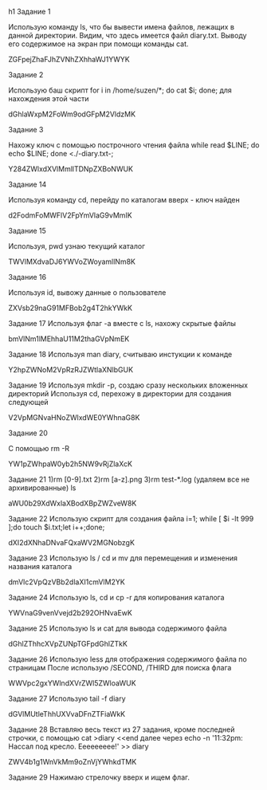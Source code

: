 h1 Задание 1

Использую команду ls, что бы вывести имена файлов, лежащих в данной директории. Видим, что здесь имеется файл diary.txt.
Выводу его содержимое на экран при помощи команды cat.

ZGFpejZhaFJhZVNhZXhhaWJ1YWYK


Задание 2

Использую баш скрипт          for i in /home/suzen/*; do cat $i; done; для нахождения этой части

dGhlaWxpM2FoWm9odGFpM2VldzMK


Задание 3

Нахожу ключ с помощью построчного чтения файла while read $LINE; do echo $LINE; done <./-diary.txt-; 

Y284ZWlxdXVlMmllTDNpZXBoNWUK 

Задание 14

Используя команду cd, перейду по каталогам вверх - ключ найден

d2FodmFoMWFlV2FpYmVlaG9vMmIK


Задание 15

Используя, pwd узнаю текущий каталог

TWVlMXdvaDJ6YWVoZWoyamllNm8K


Задание 16

Используя id, вывожу данные о пользователе
 
ZXVsb29naG91MFBob2g4T2hkYWkK


Задание 17
Используя флаг -а вместе с ls, нахожу скрытые файлы

bmVlNm1lMEhhaU11M2thaGVpNmEK


Задание 18
Используя man diary, считываю инстукции к команде

Y2hpZWNoM2VpRzRJZWtlaXNlbGUK



Задание 19
Используя mkdir -p, создаю сразу нескольких вложенных директорий
Используя cd, перехожу в директории для создания следующей

V2VpMGNvaHNoZWlxdWE0YWhnaG8K



Задание 20

С помощью rm -R 

YW1pZWhpaW0yb2h5NW9vRjZlaXcK


Задание 21
1)rm [0-9].txt
2)rm [a-z].png
3)rm test-*.log (удаляем все не архивированные)
ls

aWU0b29XdWxlaXBodXBpZWZveW8K



Задание 22
Использую скрипт для создания файла
i=1; while [ $i -lt 999 ];do touch $i.txt;let i++;done; 

dXI2dXNhaDNvaFQxaWV2MGNobzgK



Задание 23
Использую ls / cd и mv для перемещения и изменения названия каталога

dmVlc2VpQzVBb2dlaXI1cmVlM2YK


Задание 24
Использую ls, cd и cp -r для копирования каталога

YWVnaG9venVvejd2b292OHNvaEwK


Задание 25
Использую ls и cat для вывода содержимого файла

dGhlZThhcXVpZUNpTGFpdGhlZTkK


Задание 26
Использую less для отображения содержимого файла по страницам
После использую /SECOND, /THIRD для поиска флага

WWVpc2gxYWlndXVrZWl5ZWloaWUK

  

Задание 27
Использую tail -f diary

dGVlMUtleThhUXVvaDFnZTFiaWkK



Задание 28
Вставляю весь текст из 27 задания, кроме последней строчки, с помощью
cat >diary <<end
далее через echo -n '11:32pm: Нассал под кресло. Еееееееее!' >> diary

ZWV4b1g1WnVkMm9oZnVjYWhkdTMK

Задание 29
Нажимаю стрелочку вверх и ищем флаг.






